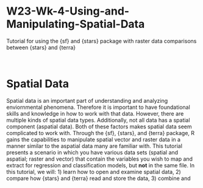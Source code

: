 # W23-Wk-4-Using-and-Manipulating-Spatial-Data
Tutorial for using the {sf} and {stars} package with raster data comparisons between {stars} and {terra}

<br>

# Spatial Data
Spatial data is an important part of understanding and analyzing enviornmental phenomena. Therefore it is important to have foundational skills and knowledge in how to work with that data. However, there are multiple kinds of spatial data types. Additionally, not all data has a spatial component (aspatial data). Both of these factors makes spatial data seem complicated to work with. Through the {sf}, {stars}, and {terra} package, R gains the capabilities to manipulate spatial vector and raster data in a manner similar to the aspatial data many are familiar with. This tutorial presents a scenario in which you have various data sets (spatial and aspatial; raster and vector) that contain the variables you wish to map and extract for regression and classification models, but **not** in the same file. In this tutorial, we will: 1) learn how to open and examine spatial data, 2) compare how {stars} and {terra} read and store the data, 3) combine and 
